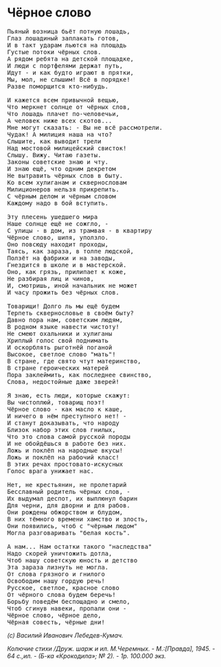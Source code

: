# Чёрное слово

<pre>
Пьяный возница бьёт потную лошадь,
Глаз лошадиный заплакать готов,
И в такт ударам льются на площадь
Густые потоки чёрных слов.
А рядом ребята на детской площадке,
И люди с портфелями держат путь,
Идут - и как будто играют в прятки,
Мы, мол, не слышим! Всё в порядке!
Разве поморщится кто-нибудь.

И кажется всем привычной вещью,
Что меркнет солнце от чёрных слов,
Что лошадь плачет по-человечьи,
А человек ниже всех скотов...
Мне могут сказать: - Вы не всё рассмотрели.
Чудак! А милиция наша на что?
Слышите, как выводит трели
Над мостовой милицейский свисток!
Слышу. Вижу. Читаю газеты.
Законы советские знаю и чту.
И знаю ещё, что одним декретом
Не вытравить чёрных слов в быту.
Ко всем хулиганам и сквернословам
Милиционеров нельзя прикрепить.
С чёрным делом и чёрным словом
Каждому надо в бой вступить.

Эту плесень ушедшего мира
Наше солнце ещё не сожгло, -
С улицы - в дом, из трамвая - в квартиру
Чёрное слово, шипя, уползло.
Оно повсюду находит проходы,
Таясь, как зараза, в толпе людской,
Ползёт на фабрики и на заводы,
Гнездится в школе и в мастерской.
Оно, как грязь, прилипает к коже,
Не разбирая лиц и чинов,
И, смотришь, иной начальник не может
И часу прожить без чёрных слов.

Товарищи! Долго ль мы ещё будем
Терпеть сквернословье в своём быту?
Давно пора нам, советским людям,
В родном языке навести чистоту!
Не смеют охальники и хулиганы
Хриплый голос свой поднимать
И оскорблять рыготнёй поганой
Высокое, светлое слово "мать"!
В стране, где свято чтут материнство,
В стране героических матерей
Пора заклеймить, как последнее свинство,
Слова, недостойные даже зверей!

Я знаю, есть люди, которые скажут:
Вы чистоплюй, товарищ поэт!
Чёрное слово - как масло к каше,
И ничего в нём преступного нет! -
И станут доказывать, что народу
Близок набор этих слов гнилых,
Что это слова самой русской породы
И не обойдёшься в работе без них.
Ложь и поклёп на народные вкусы!
Ложь и поклёп на рабочий класс!
В этих речах простовато-искусных
Голос врага унижает нас.

Нет, не крестьянин, не пролетарий
Бесславный родитель чёрных слов, -
Их выдумал деспот, их выплюнул барин
Для черни, для дворни и для рабов.
Они рождены обжорством и блудом,
В них тёмного времени хамство и злость,
Они появились, чтоб с "чёрным людом"
Могла разговаривать "белая кость".

А нам... Нам остатки такого "наследства"
Надо скорей уничтожить дотла,
Чтоб нашу советскую юность и детство
Эта зараза лизнуть не могла.
От слова грязного и гнилого
Освободим нашу гордую речь!
Русское, светлое, красное слово
От чёрного слова будем беречь!
Борьбу поведём беспощадно и смело,
Чтоб сгинув навеки, пропали они -
Чёрное слово, чёрное дело,
Чёрная совесть, чёрные дни!
</pre>

_(с) Василий Иванович Лебедев-Кумач._

_Колючие стихи /Друж. шарж и ил. М.Черемных. - М.:[Правда], 1945. - 64 с.,ил. - (Б-ка «Крокодила»; № 2). - 1р. 100.000 экз._